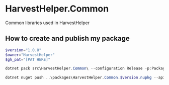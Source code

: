 # HarvestHelper.Common

Common libraries used in HarvestHelper

## How to create and publish my package
```powershell
$version="1.0.8"
$owner="HarvestHelper" 
$gh_pat="[PAT HERE]"

dotnet pack src\HarvestHelper.Common\ --configuration Release -p:PackageVersion=$version -p:RepositoryUrl=https://github.com/$owner/HarvestHelper.Common -o ..\packages

dotnet nuget push ..\packages\HarvestHelper.Common.$version.nupkg --api-key $gh_pat --source "github" 
```
